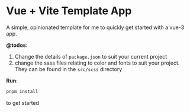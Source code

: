 # Vue + Vite Template App

A simple, opinionated template for me to quickly get started with a vue-3 app.

**@todos**:

 1. Change the details of ```package.json``` to suit your current project
 2. change the sass files relating to color and fonts to suit your project. They can be found in the ```src/scss``` directory

**Run**:

```js
pnpm install
```

to get started
